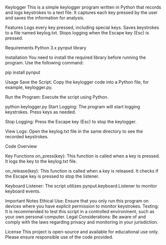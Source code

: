 Keylogger
This is a simple keylogger program written in Python that records and logs keystrokes to a text file. It captures each key pressed by the user and saves the information for analysis.

Features
Logs every key pressed, including special keys.
Saves keystrokes to a file named keylog.txt.
Stops logging when the Escape key (Esc) is pressed.

Requirements
Python 3.x
pynput library

Installation
You need to install the required library before running the program. Use the following command:

pip install pynput

Usage
Save the Script: Copy the keylogger code into a Python file, for example, keylogger.py.

Run the Program: Execute the script using Python.


python keylogger.py
Start Logging: The program will start logging keystrokes. Press keys as needed.

Stop Logging: Press the Escape key (Esc) to stop the keylogger.

View Logs: Open the keylog.txt file in the same directory to see the recorded keystrokes.

Code Overview

Key Functions
on_press(key): This function is called when a key is pressed. It logs the key to the keylog.txt file.

on_release(key): This function is called when a key is released. It checks if the Escape key is pressed to stop the listener.

Keyboard Listener: The script utilizes pynput.keyboard.Listener to monitor keyboard events.

Important Notes
Ethical Use: Ensure that you only run this program on devices where you have explicit permission to monitor keystrokes.
Testing: It is recommended to test this script in a controlled environment, such as your own personal computer.
Legal Considerations: Be aware of and comply with the laws regarding privacy and monitoring in your jurisdiction.

License
This project is open-source and available for educational use only. Please ensure responsible use of the code provided.

